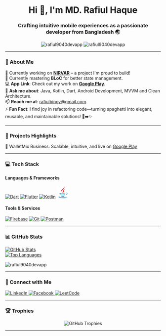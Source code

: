 <h1 align="center">Hi 👋, I'm MD. Rafiul Haque</h1>
<h3 align="center">Crafting intuitive mobile experiences as a passionate developer from Bangladesh 🌏</h3>

<p align="center">
  <img src="https://komarev.com/ghpvc/?username=rafiul9040devapp&label=Profile%20views&color=0e75b6&style=flat" alt="rafiul9040devapp" />
  <img src="https://img.shields.io/github/followers/rafiul9040devapp?label=Followers&style=social" alt="rafiul9040devapp" />
</p>

---

### 🚀 **About Me**
🔭 Currently working on **[NIRVAR](#)** – a project I'm proud to build!  
🌱 Currently mastering **BLoC** for better state management.  
💻 **App Link**: Check out my work on **[Google Play](https://play.google.com/store/apps/details?id=com.walletmix.superapplication&hl=en)**.  
💬 **Ask me about**: Java, Kotlin, Dart, Android Development, MVVM and Clean Architecture.  
📫 **Reach me at**: [rafiulbinoy@gmail.com](mailto:rafiulbinoy@gmail.com).  
⚡ **Fun Fact**: I find joy in refactoring code—turning spaghetti into elegant, reusable, and maintainable solutions! 🍝➡️✨  

---

### 🌟 **Projects Highlights**
📲 WalletMix Business: Scalable, intuitive, and live on [Google Play](https://play.google.com/store/apps/details?id=com.walletmix.paymixbusiness&hl=en)

---

### 💻 **Tech Stack**
#### **Languages & Frameworks**
<p align="left">
  <a href="https://dart.dev" target="_blank" rel="noreferrer"><img src="https://www.vectorlogo.zone/logos/dartlang/dartlang-icon.svg" alt="Dart" width="40" height="40"/></a>
  <a href="https://flutter.dev" target="_blank" rel="noreferrer"><img src="https://www.vectorlogo.zone/logos/flutterio/flutterio-icon.svg" alt="Flutter" width="40" height="40"/></a>
  <a href="https://kotlinlang.org" target="_blank" rel="noreferrer"><img src="https://www.vectorlogo.zone/logos/kotlinlang/kotlinlang-icon.svg" alt="Kotlin" width="40" height="40"/></a>
  <a href="https://www.java.com" target="_blank" rel="noreferrer"><img src="https://raw.githubusercontent.com/devicons/devicon/master/icons/java/java-original.svg" alt="Java" width="40" height="40"/></a>
</p>

#### **Tools & Services**
<p align="left">
  <a href="https://firebase.google.com/" target="_blank" rel="noreferrer"><img src="https://www.vectorlogo.zone/logos/firebase/firebase-icon.svg" alt="Firebase" width="40" height="40"/></a>
  <a href="https://git-scm.com/" target="_blank" rel="noreferrer"><img src="https://www.vectorlogo.zone/logos/git-scm/git-scm-icon.svg" alt="Git" width="40" height="40"/></a>
  <a href="https://postman.com" target="_blank" rel="noreferrer"><img src="https://www.vectorlogo.zone/logos/getpostman/getpostman-icon.svg" alt="Postman" width="40" height="40"/></a>
</p>

---

### 📊 **GitHub Stats**

<div align="left">
  <a href="https://github.com/rafiul9040devapp">
    <img src="https://github-readme-stats.vercel.app/api?username=rafiul9040devapp&show_icons=true&theme=radical&include_all_commits=true&count_private=true" alt="GitHub Stats" height="180px"/>
  </a>
</div>

<div align="left">
  <a href="https://github.com/rafiul9040devapp">
    <img src="https://github-readme-stats.vercel.app/api/top-langs/?username=rafiul9040devapp&layout=compact&theme=radical" alt="Top Languages" height="180px"/>
  </a>
</div>

<p><img align="center" src="https://github-readme-streak-stats.herokuapp.com/?user=rafiul9040devapp&" alt="rafiul9040devapp" /></p>

---

### 🤝 **Connect with Me**
<p align="left">
  <a href="https://linkedin.com/in/rafiul-haque-a4b27b167" target="blank">
    <img src="https://img.shields.io/badge/-LinkedIn-%230077B5?style=for-the-badge&logo=linkedin&logoColor=white" alt="LinkedIn" />
  </a>
  <a href="https://fb.com/rafiulhaque.binoy" target="blank">
    <img src="https://img.shields.io/badge/-Facebook-%231877F2?style=for-the-badge&logo=facebook&logoColor=white" alt="Facebook" />
  </a>
  <a href="https://www.leetcode.com/rhb9040" target="blank">
    <img src="https://img.shields.io/badge/-LeetCode-%23FFA116?style=for-the-badge&logo=leetcode&logoColor=white" alt="LeetCode" />
  </a>
</p>

---

### 🏆 **Trophies**
<p align="center">
  <img src="https://github-profile-trophy.vercel.app/?username=rafiul9040devapp&theme=dracula&no-frame=true&margin-w=15" alt="GitHub Trophies" />
</p>

---

